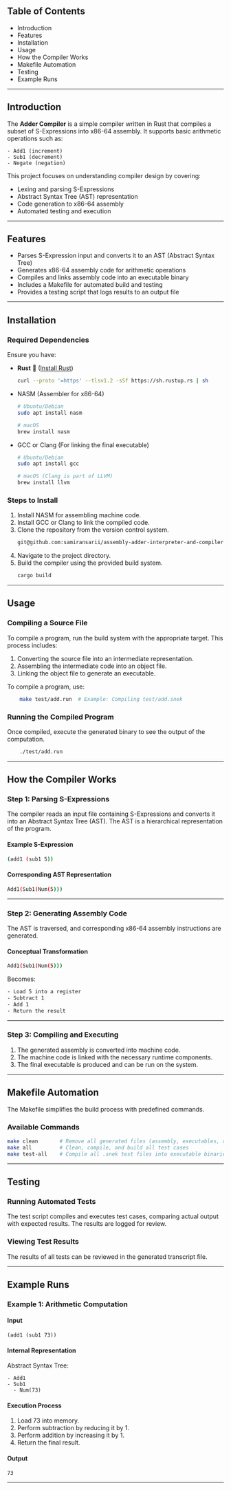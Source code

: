 ## Table of Contents

- Introduction
- Features
- Installation
- Usage
- How the Compiler Works
- Makefile Automation
- Testing
- Example Runs

---

## Introduction

The **Adder Compiler** is a simple compiler written in Rust that compiles a subset of S-Expressions into x86-64 assembly. It supports basic arithmetic operations such as:

```
- Add1 (increment)
- Sub1 (decrement)
- Negate (negation)
```

This project focuses on understanding compiler design by covering:

- Lexing and parsing S-Expressions
- Abstract Syntax Tree (AST) representation
- Code generation to x86-64 assembly
- Automated testing and execution

---

## Features

- Parses S-Expression input and converts it to an AST (Abstract Syntax Tree)
- Generates x86-64 assembly code for arithmetic operations
- Compiles and links assembly code into an executable binary
- Includes a Makefile for automated build and testing
- Provides a testing script that logs results to an output file

---

## Installation

### Required Dependencies

Ensure you have:

- **Rust** 🦀 ([Install Rust](https://rustup.rs/))
  ```sh
  curl --proto '=https' --tlsv1.2 -sSf https://sh.rustup.rs | sh
  ```
- NASM (Assembler for x86-64)

  ```sh
  # Ubuntu/Debian
  sudo apt install nasm

  # macOS
  brew install nasm
  ```

- GCC or Clang (For linking the final executable)

  ```sh
  # Ubuntu/Debian
  sudo apt install gcc

  # macOS (Clang is part of LLVM)
  brew install llvm
  ```

### Steps to Install

1. Install NASM for assembling machine code.
2. Install GCC or Clang to link the compiled code.
3. Clone the repository from the version control system.
   ```sh
   git@github.com:samiransarii/assembly-adder-interpreter-and-compiler-rust.git
   ```
4. Navigate to the project directory.
5. Build the compiler using the provided build system.
   ```sh
   cargo build
   ```

---

## Usage

### Compiling a Source File

To compile a program, run the build system with the appropriate target. This process includes:

1. Converting the source file into an intermediate representation.
2. Assembling the intermediate code into an object file.
3. Linking the object file to generate an executable.

To compile a program, use:

```sh
    make test/add.run  # Example: Compiling test/add.snek
```

### Running the Compiled Program

Once compiled, execute the generated binary to see the output of the computation.

```sh
    ./test/add.run
```

---

## How the Compiler Works

### Step 1: Parsing S-Expressions

The compiler reads an input file containing S-Expressions and converts it into an Abstract Syntax Tree (AST). The AST is a hierarchical representation of the program.

#### Example S-Expression

```sh
(add1 (sub1 5))
```

#### Corresponding AST Representation

```sh
Add1(Sub1(Num(5)))
```

---

### Step 2: Generating Assembly Code

The AST is traversed, and corresponding x86-64 assembly instructions are generated.

#### Conceptual Transformation

```sh
Add1(Sub1(Num(5)))
```

Becomes:

```sh
- Load 5 into a register
- Subtract 1
- Add 1
- Return the result
```

---

### Step 3: Compiling and Executing

1. The generated assembly is converted into machine code.
2. The machine code is linked with the necessary runtime components.
3. The final executable is produced and can be run on the system.

---

## Makefile Automation

The Makefile simplifies the build process with predefined commands.

### Available Commands

```sh
make clean       # Remove all generated files (assembly, executables, object files)
make all         # Clean, compile, and build all test cases
make test-all    # Compile all .snek test files into executable binaries
```

---

## Testing

### Running Automated Tests

The test script compiles and executes test cases, comparing actual output with expected results. The results are logged for review.

### Viewing Test Results

The results of all tests can be reviewed in the generated transcript file.

---

## Example Runs

### Example 1: Arithmetic Computation

#### Input

```
(add1 (sub1 73))
```

#### Internal Representation

Abstract Syntax Tree:

```
- Add1
- Sub1
  - Num(73)
```

#### Execution Process

1. Load 73 into memory.
2. Perform subtraction by reducing it by 1.
3. Perform addition by increasing it by 1.
4. Return the final result.

#### Output

```
73
```

---
